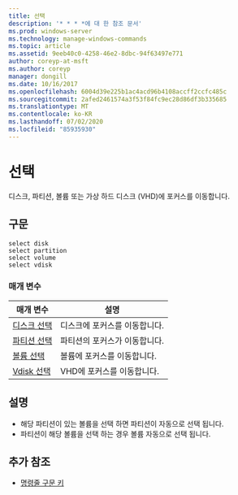 ```yaml
---
title: 선택
description: '* * * *에 대 한 참조 문서'
ms.prod: windows-server
ms.technology: manage-windows-commands
ms.topic: article
ms.assetid: 9eeb40c0-4258-46e2-8dbc-94f63497e771
author: coreyp-at-msft
ms.author: coreyp
manager: dongill
ms.date: 10/16/2017
ms.openlocfilehash: 6004d39e225b1ac4acd96b4108accff2ccfc485c
ms.sourcegitcommit: 2afed2461574a3f53f84fc9ec28d86df3b335685
ms.translationtype: MT
ms.contentlocale: ko-KR
ms.lasthandoff: 07/02/2020
ms.locfileid: "85935930"
---
```

# <a name="select"></a>선택



디스크, 파티션, 볼륨 또는 가상 하드 디스크 (VHD)에 포커스를 이동합니다.

## <a name="syntax"></a>구문

```
select disk
select partition
select volume
select vdisk
```

### <a name="parameters"></a>매개 변수

|매개 변수|설명|
|---------|-----------|
|[디스크 선택](select-disk.md)|디스크에 포커스를 이동합니다.|
|[파티션 선택](select-partition.md)|파티션의 포커스가 이동합니다.|
|[볼륨 선택](select-volume.md)|볼륨에 포커스를 이동합니다.|
|[Vdisk 선택](select-vdisk.md)|VHD에 포커스를 이동합니다.|

## <a name="remarks"></a>설명

-   해당 파티션이 있는 볼륨을 선택 하면 파티션이 자동으로 선택 됩니다.
-   파티션이 해당 볼륨을 선택 하는 경우 볼륨 자동으로 선택 됩니다.

## <a name="additional-references"></a>추가 참조

- [명령줄 구문 키](command-line-syntax-key.md)

